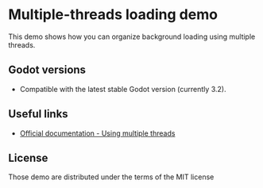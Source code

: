 # Multiple-threads loading demo

This demo shows how you can organize background loading using multiple threads.

## Godot versions

- Compatible with the latest stable Godot version (currently 3.2).

## Useful links

- [Official documentation - Using multiple threads](http://docs.godotengine.org/en/3.2/tutorials/io/background_loading.html#using-multiple-threads)

## License

Those demo are distributed under the terms of the MIT license
